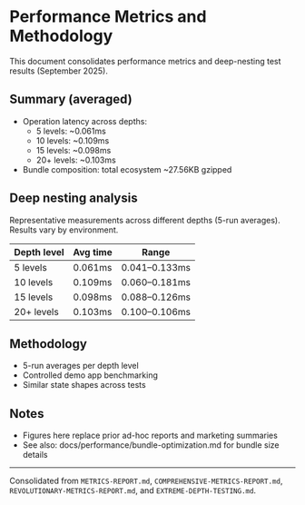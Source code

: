 # Performance Metrics and Methodology

This document consolidates performance metrics and deep-nesting test results (September 2025).

## Summary (averaged)

- Operation latency across depths:
  - 5 levels: ~0.061ms
  - 10 levels: ~0.109ms
  - 15 levels: ~0.098ms
  - 20+ levels: ~0.103ms
- Bundle composition: total ecosystem ~27.56KB gzipped

## Deep nesting analysis

Representative measurements across different depths (5-run averages). Results vary by environment.

| Depth level | Avg time | Range         |
| ----------- | -------- | ------------- |
| 5 levels    | 0.061ms  | 0.041–0.133ms |
| 10 levels   | 0.109ms  | 0.060–0.181ms |
| 15 levels   | 0.098ms  | 0.088–0.126ms |
| 20+ levels  | 0.103ms  | 0.100–0.106ms |

## Methodology

- 5-run averages per depth level
- Controlled demo app benchmarking
- Similar state shapes across tests

## Notes

- Figures here replace prior ad-hoc reports and marketing summaries
- See also: docs/performance/bundle-optimization.md for bundle size details

---

Consolidated from `METRICS-REPORT.md`, `COMPREHENSIVE-METRICS-REPORT.md`, `REVOLUTIONARY-METRICS-REPORT.md`, and `EXTREME-DEPTH-TESTING.md`.
